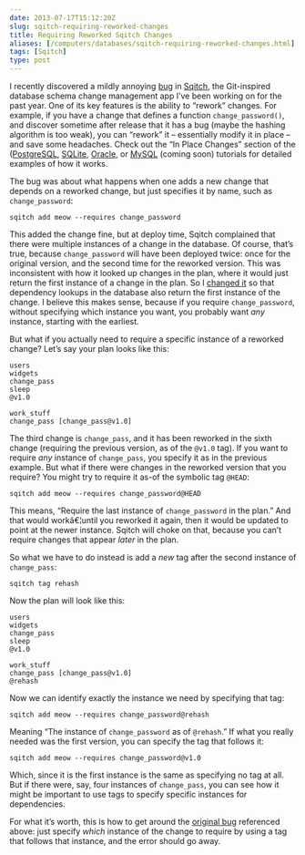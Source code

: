 ```yaml
--- 
date: 2013-07-17T15:12:20Z
slug: sqitch-requiring-reworked-changes
title: Requiring Reworked Sqitch Changes
aliases: [/computers/databases/sqitch-requiring-reworked-changes.html]
tags: [Sqitch]
type: post
---
```


I recently discovered a mildly annoying [bug] in [Sqitch], the Git-inspired
database schema change management app I’ve been working on for the past year.
One of its key features is the ability to “rework” changes. For example, if you
have a change that defines a function `change_password()`, and discover sometime
after release that it has a bug (maybe the hashing algorithm is too weak), you
can “rework” it – essentially modify it in place – and save some headaches.
Check out the “In Place Changes” section of the ([PostgreSQL], [SQLite],
[Oracle], or [MySQL][] (coming soon) tutorials for detailed examples of how it
works.

The bug was about what happens when one adds a new change that depends on a
reworked change, but just specifies it by name, such as `change_password`:

    sqitch add meow --requires change_password

This added the change fine, but at deploy time, Sqitch complained that there
were multiple instances of a change in the database. Of course, that’s true,
because `change_password` will have been deployed twice: once for the original
version, and the second time for the reworked version. This was inconsistent
with how it looked up changes in the plan, where it would just return the first
instance of a change in the plan. So I [changed it] so that dependency lookups
in the database also return the first instance of the change. I believe this
makes sense, because if you require `change_password`, without specifying which
instance you want, you probably want *any* instance, starting with the earliest.

But what if you actually need to require a specific instance of a reworked
change? Let’s say your plan looks like this:

    users
    widgets
    change_pass
    sleep
    @v1.0

    work_stuff
    change_pass [change_pass@v1.0]

The third change is `change_pass`, and it has been reworked in the sixth change
(requiring the previous version, as of the `@v1.0` tag). If you want to require
*any* instance of `change_pass`, you specify it as in the previous example. But
what if there were changes in the reworked version that you require? You might
try to require it as-of the symbolic tag `@HEAD`:

    sqitch add meow --requires change_password@HEAD

This means, “Require the last instance of `change_password` in the plan.” And
that would workâ€¦until you reworked it again, then it would be updated to point
at the newer instance. Sqitch will choke on that, because you can’t require
changes that appear *later* in the plan.

So what we have to do instead is add a *new* tag after the second instance of
`change_pass`:

    sqitch tag rehash

Now the plan will look like this:

    users
    widgets
    change_pass
    sleep
    @v1.0

    work_stuff
    change_pass [change_pass@v1.0]
    @rehash

Now we can identify exactly the instance we need by specifying that tag:

    sqitch add meow --requires change_password@rehash

Meaning “The instance of `change_password` as of `@rehash`.” If what you really
needed was the first version, you can specify the tag that follows it:

    sqitch add meow --requires change_password@v1.0

Which, since it is the first instance is the same as specifying no tag at all.
But if there were, say, four instances of `change_pass`, you can see how it
might be important to use tags to specify specific instances for dependencies.

For what it’s worth, this is how to get around the [original bug][bug]
referenced above: just specify *which* instance of the change to require by
using a tag that follows that instance, and the error should go away.

  [bug]: https://github.com/theory/sqitch/issues/103
  [Sqitch]: https://sqitch.org/
  [PostgreSQL]: https://metacpan.org/module/sqitchtutorial#In-Place-Changes
  [SQLite]: https://metacpan.org/module/sqitchtutorial-sqlite#In-Place-Changes
  [Oracle]: https://metacpan.org/module/sqitchtutorial-oracle#In-Place-Changes
  [MySQL]: https://metacpan.org/module/sqitchtutorial-mysql#In-Place-Changes
  [changed it]: https://github.com/theory/sqitch/compare/edcd84a...f501e88
